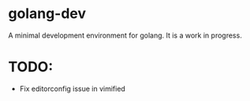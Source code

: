 # golang-dev
A minimal development environment for golang. It is a work in progress.

# TODO:
 * Fix editorconfig issue in vimified
